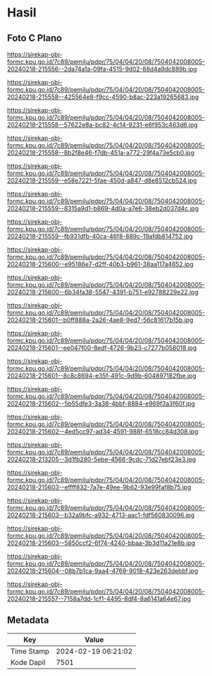 # Hasil

## Foto C Plano

https://sirekap-obj-formc.kpu.go.id/7c89/pemilu/pdpr/75/04/04/20/08/7504042008005-20240218-215556--2da74a1a-09fa-4515-9d02-88d4a9dc889b.jpg

https://sirekap-obj-formc.kpu.go.id/7c89/pemilu/pdpr/75/04/04/20/08/7504042008005-20240218-215558--425564e8-f9cc-4590-b8ac-223a19265683.jpg

https://sirekap-obj-formc.kpu.go.id/7c89/pemilu/pdpr/75/04/04/20/08/7504042008005-20240218-215558--57622e8a-bc82-4c14-9231-e6f953c463d6.jpg

https://sirekap-obj-formc.kpu.go.id/7c89/pemilu/pdpr/75/04/04/20/08/7504042008005-20240218-215558--8b2f8e46-f7db-451a-a772-29f4a73e5cb0.jpg

https://sirekap-obj-formc.kpu.go.id/7c89/pemilu/pdpr/75/04/04/20/08/7504042008005-20240218-215559--e58e7221-5fae-450d-a847-d8e8512cb524.jpg

https://sirekap-obj-formc.kpu.go.id/7c89/pemilu/pdpr/75/04/04/20/08/7504042008005-20240218-215559--8315a9d1-b869-4d0a-a7e6-38eb2d037d4c.jpg

https://sirekap-obj-formc.kpu.go.id/7c89/pemilu/pdpr/75/04/04/20/08/7504042008005-20240218-215559--fb931dfb-40ca-46f8-889c-19afdb814752.jpg

https://sirekap-obj-formc.kpu.go.id/7c89/pemilu/pdpr/75/04/04/20/08/7504042008005-20240218-215600--e95186e7-d2ff-40b3-b961-38aa117a4652.jpg

https://sirekap-obj-formc.kpu.go.id/7c89/pemilu/pdpr/75/04/04/20/08/7504042008005-20240218-215600--6b34fa38-5547-4391-b751-e92788229e22.jpg

https://sirekap-obj-formc.kpu.go.id/7c89/pemilu/pdpr/75/04/04/20/08/7504042008005-20240218-215601--b0ff888a-2a26-4ae8-9ed7-56c81617b15b.jpg

https://sirekap-obj-formc.kpu.go.id/7c89/pemilu/pdpr/75/04/04/20/08/7504042008005-20240218-215601--ee047f00-8edf-4726-9b23-c7277b058018.jpg

https://sirekap-obj-formc.kpu.go.id/7c89/pemilu/pdpr/75/04/04/20/08/7504042008005-20240218-215601--8c8c8694-e35f-491c-9d9b-604897182fbe.jpg

https://sirekap-obj-formc.kpu.go.id/7c89/pemilu/pdpr/75/04/04/20/08/7504042008005-20240218-215602--5b55dfe3-3a38-4bbf-8884-e969f3a3f60f.jpg

https://sirekap-obj-formc.kpu.go.id/7c89/pemilu/pdpr/75/04/04/20/08/7504042008005-20240218-215602--4ed5cc97-ad34-4591-988f-6518cc84d308.jpg

https://sirekap-obj-formc.kpu.go.id/7c89/pemilu/pdpr/75/04/04/20/08/7504042008005-20240218-213205--3d1fb280-5ebe-4566-9cdc-71d27ebf23e3.jpg

https://sirekap-obj-formc.kpu.go.id/7c89/pemilu/pdpr/75/04/04/20/08/7504042008005-20240218-215603--effff832-7a7e-49ee-9b62-93e99faf8b75.jpg

https://sirekap-obj-formc.kpu.go.id/7c89/pemilu/pdpr/75/04/04/20/08/7504042008005-20240218-215603--b32a9bfc-a932-4713-aac1-fdf560830096.jpg

https://sirekap-obj-formc.kpu.go.id/7c89/pemilu/pdpr/75/04/04/20/08/7504042008005-20240218-215603--5850ccf2-6f74-4240-bbaa-3b3d11a21e8b.jpg

https://sirekap-obj-formc.kpu.go.id/7c89/pemilu/pdpr/75/04/04/20/08/7504042008005-20240218-215604--08b7b1ca-9aa4-4769-9018-423e263debbf.jpg

https://sirekap-obj-formc.kpu.go.id/7c89/pemilu/pdpr/75/04/04/20/08/7504042008005-20240218-215557--7158a7dd-1cf1-4495-8df4-8a6141a64e67.jpg


## Metadata

| Key        | Value               |
| ---------- | ------------------- |
| Time Stamp | 2024-02-19 06:21:02 |
| Kode Dapil | 7501                |



